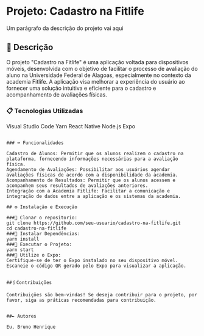 # Projeto: Cadastro na Fitlife

Um parágrafo da descrição do projeto vai aqui

## 🚀 Descrição

O projeto "Cadastro na Fitlife" é uma aplicação voltada para dispositivos móveis, desenvolvida com o objetivo de facilitar o processo de avaliação do aluno na Universidade Federal de Alagoas, especialmente no contexto da academia Fitlife. A aplicação visa melhorar a experiência do usuário ao fornecer uma solução intuitiva e eficiente para o cadastro e acompanhamento de avaliações físicas.

### 📋 Tecnologias Utilizadas

Visual Studio Code
Yarn
React Native
Node.js
Expo


```

### ⌨️ Funcionalidades

Cadastro de Alunos: Permitir que os alunos realizem o cadastro na plataforma, fornecendo informações necessárias para a avaliação física.
Agendamento de Avaliações: Possibilitar aos usuários agendar avaliações físicas de acordo com a disponibilidade da academia.
Acompanhamento de Resultados: Permitir que os alunos acessem e acompanhem seus resultados de avaliações anteriores.
Integração com a Academia Fitlife: Facilitar a comunicação e integração de dados entre a aplicação e os sistemas da academia.

## ⚙️ Instalação e Execução

###🔩 Clonar o repositorio:
git clone https://github.com/seu-usuario/cadastro-na-fitlife.git
cd cadastro-na-fitlife
###🔩 Instalar Dependências:
yarn install
###🔩 Executar o Projeto:
yarn start
###🔩 Utilize o Expo:
Certifique-se de ter o Expo instalado no seu dispositivo móvel.
Escaneie o código QR gerado pelo Expo para visualizar a aplicação.


##🖇️Contribuições

Contribuições são bem-vindas! Se deseja contribuir para o projeto, por favor, siga as práticas recomendadas para contribuição.


##✒️ Autores

Eu, Bruno Henrique

